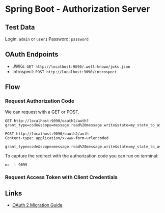 # Spring Boot - Authorization Server

## Test Data

Login: `admin` or `user1`
Password: `password`

## OAuth Endpoints

* JWKs: `GET http://localhost:9090/.well-known/jwks.json`
* Introspect: `POST http://localhost:9090/introspect`

## Flow

### Request Authorization Code

We can request with a GET or POST.

```
GET http://localhost:9090/oauth2/auth?grant_type=code&scope=message.read%20message.write&state=my_state_to_assert_redirect&redirect_uri=http%3A%2F%2Flocalhost%3A9099
```


```
POST http://localhost:9090/oauth2/auth
Content-type: application/x-www-form-urlencoded

grant_type=code&scope=message.read%20message.write&state=my_state_to_assert_redirect&redirect_uri=http%3A%2F%2Flocalhost%3A9099
```

To capture the redirect with the authorization code you can run on terminal:

```bash
nc -l 9099
```

### Request Access Token with Client Credentials

## Links

* [OAuth 2 Migration Guide](https://github.com/spring-projects/spring-security/wiki/OAuth-2.0-Migration-Guide)